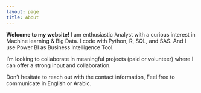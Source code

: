 ```yaml
---
layout: page
title: About
---
```


**Welcome to my website!** I am enthusiastic Analyst with a curious interest in Machine learning & Big Data. I code with Python, R, SQL, and SAS. And I use Power BI as Business Intelligence Tool. 

I’m looking to collaborate in meaningful projects (paid or volunteer) where I can offer a strong input and collaboration.

Don’t hesitate to reach out with the contact information, Feel free to communicate in English or Arabic.
